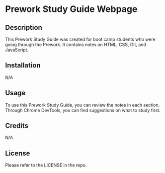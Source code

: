 # Prework Study Guide Webpage

## Description

This Prework Study Guide was created for boot camp students who were going through the Prework. It contains notes on HTML, CSS, Git, and JavaScript.

## Installation

N/A

## Usage

To use this Prework Study Guide, you can review the notes in each section. Through Chrome DevTools, you can find suggestions on what to study first.

## Credits

N/A

## License

Please refer to the LICENSE in the repo.
